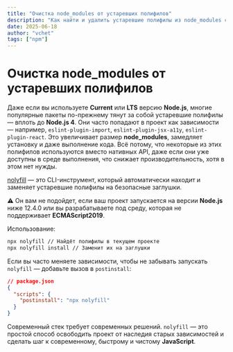 ```yaml
---
title: "Очистка node_modules от устаревших полифилов"
description: "Как найти и удалить устаревшие полифилы из node_modules с помощью nolyfill, чтобы ускорить установку, сборку и запуск JavaScript-проекта."
date: 2025-06-18
author: "vchet"
tags: ["npm"]
---
```


# Очистка node_modules от устаревших полифилов

Даже если вы используете **Current** или **LTS** версию **Node.js**, многие популярные пакеты по-прежнему тянут за собой устаревшие полифилы — вплоть до **Node.js 4**. Они часто попадают в проект как зависимости — например, `eslint-plugin-import`, `eslint-plugin-jsx-a11y`, `eslint-plugin-react`. Это увеличивает размер **node_modules**, замедляет установку и даже выполнение кода. Всё потому, что некоторые из этих полифилов используются вместо нативных API, даже если они уже доступны в среде выполнения, что снижает производительность, хотя в этом нет нужды.

[nolyfill](https://www.npmjs.com/package/nolyfill) — это CLI-инструмент, который автоматически находит и заменяет устаревшие полифилы на безопасные заглушки.

⚠️ Он вам не подойдет, если ваш проект запускается на версии **Node.js** ниже 12.4.0 или вы разрабатываете под среду, которая не поддерживает **ECMAScript2019**.

Использование:

```bash
npx nolyfill // Найдёт полифилы в текущем проекте
npx nolyfill install // Заменит их на заглушки
```

Если вы часто меняете зависимости, чтобы не забывать запускать `nolyfill` — добавьте вызов в `postinstall`:

```json
// package.json
{
  "scripts": {
    "postinstall": "npx nolyfill"
  }
}
```

Современный стек требует современных решений. `nolyfill` — это простой способ освободить проект от наследия старых зависимостей и сделать шаг к современному, быстрому и чистому **JavaScript**.
